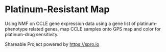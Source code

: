 # Platinum-Resistant Map

Using NMF on CCLE gene expression data using a gene list of platinum-phenotype related genes, map CCLE samples onto GPS map and color for platinum-drug sensitivity.

Shareable Project powered by <https://spro.io>
